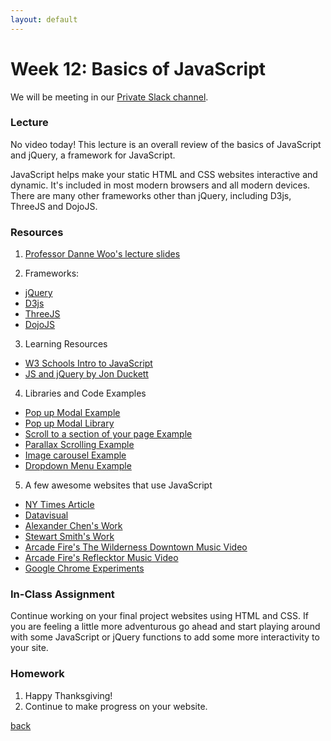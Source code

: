 ```yaml
---
layout: default
---
```


# Week 12: Basics of JavaScript
We will be meeting in our [Private Slack channel](https://join.slack.com/t/qc-design/shared_invite/zt-2pp65669v-dFXbGUpIfD_jHjGZEX~S0A).

### Lecture

No video today! This lecture is an overall review of the basics of JavaScript and jQuery, a framework for JavaScript.

JavaScript helps make your static HTML and CSS websites interactive and dynamic. It's included in most modern browsers and all modern devices. There are many other frameworks other than jQuery, including D3js, ThreeJS and DojoJS.

### Resources
1. [Professor Danne Woo's lecture slides](https://teaching-files.s3.us-east-2.amazonaws.com/webdesign/Week12/webdesign_week12.pdf)

2. Frameworks: 
- [jQuery](http://jquery.com/)
- [D3js](http://d3js.org/)
- [ThreeJS](http://threejs.org/)
- [DojoJS](http://dojotoolkit.org/)

3. Learning Resources
- [W3 Schools Intro to JavaScript](https://www.w3schools.com/js/js_intro.asp)
- [JS and jQuery by Jon Duckett](https://www.amazon.com/JavaScript-JQuery-Interactive-Front-End-Development/dp/1118531647/ref=sr_1_1?ie=UTF8&qid=1386471860&sr=8-1&keywords=javascript+and+jquery)

 4. Libraries and Code Examples
- [Pop up Modal Example](https://glitch.com/edit/#!/qc-web-popup-modal?path=index.html%3A9%3A8)
- [Pop up Modal Library](http://www.shadowbox-js.com/)
- [Scroll to a section of your page Example](https://glitch.com/edit/#!/qc-web-js-scrollto?path=index.html%3A15%3A9)
- [Parallax Scrolling Example](https://glitch.com/edit/#!/qc-web-js-parallax?path=index.html%3A5%3A92)
- [Image carousel Example](https://glitch.com/edit/#!/qc-web-js-carousel?path=index.html%3A20%3A114)
- [Dropdown Menu Example](https://glitch.com/edit/#!/qc-web-css-dropdown?path=index.html%3A1%3A0)

5. A few awesome websites that use JavaScript
- [NY Times Article](http://www.nytimes.com/newsgraphics/2013/10/27/south-china-sea/)
- [Datavisual](http://datavisu.al/)
- [Alexander Chen's Work](https://chenalexander.com/)
- [Stewart Smith's Work](http://stewd.io/)
- [Arcade Fire's The Wilderness Downtown Music Video](http://thewildernessdowntown.com/)
- [Arcade Fire's Reflecktor Music Video](https://www.justareflektor.com/)
- [Google Chrome Experiments](http://www.chromeexperiments.com/)

### In-Class Assignment

Continue working on your final project websites using HTML and CSS. If you are feeling a little more adventurous go ahead and start playing around with some JavaScript or jQuery functions to add some more interactivity to your site.

### Homework

1. Happy Thanksgiving!
2. Continue to make progress on your website.

[back](./)
